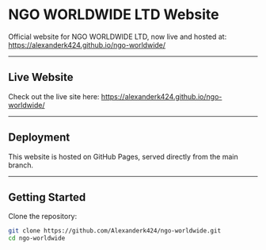 # NGO WORLDWIDE LTD Website

Official website for NGO WORLDWIDE LTD, now live and hosted at:
https://alexanderk424.github.io/ngo-worldwide/

---

## Live Website

Check out the live site here:
https://alexanderk424.github.io/ngo-worldwide/

---

## Deployment

This website is hosted on GitHub Pages, served directly from the main branch.

---

## Getting Started

Clone the repository:
```bash
git clone https://github.com/Alexanderk424/ngo-worldwide.git
cd ngo-worldwide
```
